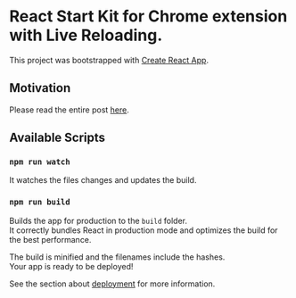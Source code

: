 # React Start Kit for Chrome extension with Live Reloading.

This project was bootstrapped with [Create React App](https://github.com/facebook/create-react-app).

## Motivation

Please read the entire post [here](https://smellycode.com/chrome-extension-live-reloading-with-react).

## Available Scripts

### `npm run watch`

It watches the files changes and updates the build.

### `npm run build`

Builds the app for production to the `build` folder.<br>
It correctly bundles React in production mode and optimizes the build for the best performance.

The build is minified and the filenames include the hashes.<br>
Your app is ready to be deployed!

See the section about [deployment](https://facebook.github.io/create-react-app/docs/deployment) for more information.
